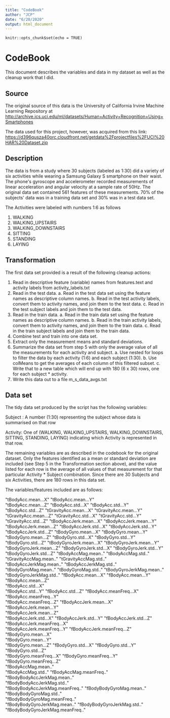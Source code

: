 ```yaml
---
title: "CodeBook"
author: "JCP"
date: "6/20/2020"
output: html_document
---
```


```{r setup, include=FALSE}
knitr::opts_chunk$set(echo = TRUE)
```

# CodeBook

This document describes the variables and data in my dataset as well as the cleanup work that I did.

## Source

The original source of this data is the University of California Irvine Machine Learning Repository at <http://archive.ics.uci.edu/ml/datasets/Human+Activity+Recognition+Using+Smartphones>

The data used for this project, however, was acquired from this link: <https://d396qusza40orc.cloudfront.net/getdata%2Fprojectfiles%2FUCI%20HAR%20Dataset.zip>


## Description

The data is from a study where 30 subjects (labeled as 1:30) did a variety of six activities while wearing a Samsung Galaxy S smartphone on their waist.  The phone's gyroscope and accelerometer recorded measurements of linear acceleration and angular velocity at a sample rate of 50Hz.  The original data set contained 561 features of these measurements.  70% of the subjects' data was in a training data set and 30% was in a test data set.

The Activities were labeled with numbers 1:6 as follows

1. WALKING
2. WALKING_UPSTAIRS
3. WALKING_DOWNSTAIRS
4. SITTING
5. STANDING
6. LAYING

## Transformation

The first data set provided is a result of the following cleanup actions:

1. Read in descriptive feature (variable) names from features.text and activity labels from activity_labels.txt
2. Read in the test data.
    a. Read in the test data set using the feature names as descriptive column names.
    b. Read in the test activity labels, convert them to activity names, and join them to the test data.
    c. Read in the test subject labels and join them to the test data.
3. Read in the train data.
    a. Read in the train data set using the feature names as descriptive column names.
    b. Read in the train activity labels, convert them to activity names, and join them to the train data.
    c. Read in the train subject labels and join them to the train data.
4. Combine test and train into one data set.
5. Extract only the measurement means and standard deviations.
6. Summarize the data set from step 5 with only the average value of all the measurements for each activity and subject.
    a. Use nested for loops to filter the data by each activity (1:6) and each subject (1:30).
    b. Use colMeans to get the averages of each column of this filtered subset.
    c. Write that to a new table which will end up with 180 (6 x 30) rows, one for each subject * activity.
7. Write this data out to a file m_s_data_avgs.txt

## Data set

The tidy data set produced by the script has the following variables:

Subject : A number (1:30) representing the subject whose data is summarised on that row

Activity: One of (WALKING, WALKING_UPSTAIRS, WALKING_DOWNSTAIRS, SITTING, STANDING, LAYING) indicating which Activity is represented in that row.

The remaining variables are as described in the codebook for the original dataset.  Only the features identified as a mean or standard deviation are included (see Step 5 in the Transformation section above), and the value listed for each row is the average of all values of that measurement for that particular Activity * Subject combination.  Since there are 30 Subjects and six Activities, there are 180 rows in this data set.

The variables/features included are as follows:


"tBodyAcc.mean...X"
"tBodyAcc.mean...Y"              
"tBodyAcc.mean...Z"
"tBodyAcc.std...X"
"tBodyAcc.std...Y"
"tBodyAcc.std...Z"
"tGravityAcc.mean...X"
"tGravityAcc.mean...Y"
"tGravityAcc.mean...Z"
"tGravityAcc.std...X"
"tGravityAcc.std...Y"
"tGravityAcc.std...Z"
"tBodyAccJerk.mean...X"
"tBodyAccJerk.mean...Y"
"tBodyAccJerk.mean...Z"
"tBodyAccJerk.std...X"
"tBodyAccJerk.std...Y"
"tBodyAccJerk.std...Z"
"tBodyGyro.mean...X"
"tBodyGyro.mean...Y"
"tBodyGyro.mean...Z"
"tBodyGyro.std...X"
"tBodyGyro.std...Y"
"tBodyGyro.std...Z"
"tBodyGyroJerk.mean...X"
"tBodyGyroJerk.mean...Y"
"tBodyGyroJerk.mean...Z"
"tBodyGyroJerk.std...X"
"tBodyGyroJerk.std...Y"
"tBodyGyroJerk.std...Z"
"tBodyAccMag.mean.."
"tBodyAccMag.std.."
"tGravityAccMag.mean.."
"tGravityAccMag.std.."
"tBodyAccJerkMag.mean.."
"tBodyAccJerkMag.std.." 
"tBodyGyroMag.mean.."
"tBodyGyroMag.std.." 
"tBodyGyroJerkMag.mean.."
"tBodyGyroJerkMag.std.."
"fBodyAcc.mean...X"
"fBodyAcc.mean...Y"
"fBodyAcc.mean...Z"               
"fBodyAcc.std...X"                
"fBodyAcc.std...Y"
"fBodyAcc.std...Z"
"fBodyAcc.meanFreq...X"           
"fBodyAcc.meanFreq...Y"           
"fBodyAcc.meanFreq...Z"
"fBodyAccJerk.mean...X"
"fBodyAccJerk.mean...Y"           
"fBodyAccJerk.mean...Z"           
"fBodyAccJerk.std...X"
"fBodyAccJerk.std...Y"
"fBodyAccJerk.std...Z"            
"fBodyAccJerk.meanFreq...X"       
"fBodyAccJerk.meanFreq...Y"
"fBodyAccJerk.meanFreq...Z"
"fBodyGyro.mean...X"              
"fBodyGyro.mean...Y"              
"fBodyGyro.mean...Z"
"fBodyGyro.std...X"
"fBodyGyro.std...Y"               
"fBodyGyro.std...Z"               
"fBodyGyro.meanFreq...X"
"fBodyGyro.meanFreq...Y"
"fBodyGyro.meanFreq...Z"          
"fBodyAccMag.mean.."              
"fBodyAccMag.std.."
"fBodyAccMag.meanFreq.."
"fBodyBodyAccJerkMag.mean.."      
"fBodyBodyAccJerkMag.std.."       
"fBodyBodyAccJerkMag.meanFreq.."
"fBodyBodyGyroMag.mean.."
"fBodyBodyGyroMag.std.."          
"fBodyBodyGyroMag.meanFreq.."     
"fBodyBodyGyroJerkMag.mean.."
"fBodyBodyGyroJerkMag.std.."
"fBodyBodyGyroJerkMag.meanFreq.."

   

